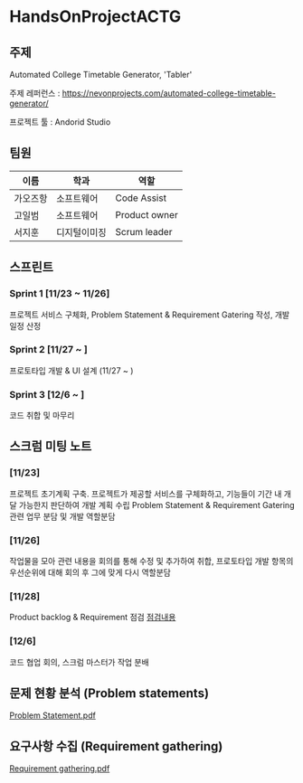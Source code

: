 # HandsOnProjectACTG

## 주제
 Automated College Timetable Generator, 'Tabler'

 주제 레퍼런스 : https://nevonprojects.com/automated-college-timetable-generator/

 프로젝트 툴 : Andorid Studio



## 팀원
|이름|학과|역할|
|------|---|----|
|가오즈항|소프트웨어|Code Assist|
|고일범|소프트웨어|Product owner|
|서지훈|디지털이미징|Scrum leader|




## 스프린트
  ### Sprint 1 [11/23 ~ 11/26]
  프로젝트 서비스 구체화, Problem Statement & Requirement Gatering 작성, 개발 일정 산정 

  ### Sprint 2 [11/27 ~ ]
  프로토타입 개발 & UI 설계 (11/27 ~ )
  
  ### Sprint 3 [12/6 ~ ]
  코드 취합 및 마무리
 
 
 
 
## 스크럼 미팅 노트
   ### [11/23] 
   프로젝트 초기계획 구축. 프로젝트가 제공할 서비스를 구체화하고, 기능들이 기간 내 개달 가능한지 판단하여 개발 계획 수립
   Problem Statement & Requirement Gatering 관련 업무 분담 및 개발 역할분담
 
   ### [11/26] 
   작업물을 모아 관련 내용을 회의를 통해 수정 및 추가하여 취합, 프로토타입 개발 항목의 우선순위에 대해 회의 후 그에 맞게 다시 역할분담
 
   ### [11/28]
   Product backlog & Requirement 점검   <a href="https://github.com/joasjh/HandsOnProjectACTG/blob/main/Document/Product%20backlog.pdf">점검내용</a>

   ### [12/6]
   코드 협업 회의, 스크럼 마스터가 작업 분배



## 문제 현황 분석 (Problem statements)
<a href="https://github.com/joasjh/HandsOnProjectACTG/blob/main/Document/Problem%20Statement.pdf">Problem Statement.pdf</a>




## 요구사항 수집 (Requirement gathering)
<a href="https://github.com/joasjh/HandsOnProjectACTG/blob/main/Document/Requirement%20Gathering.pdf">Requirement gathering.pdf</a>
